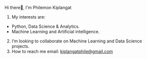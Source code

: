 Hi there👋, I'm Philemon Kiplangat
1. My interests are:
- Python, Data Science & Analytics.
-  Machine Learning and Artificial intelligence.
2.  I’m looking to collaborate on Machine Learning and Data Science projects. 
3.  How to reach me email: kiplangatphile@gmail.com
